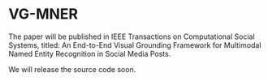 # VG-MNER
The paper will be published in IEEE Transactions on Computational Social Systems, titled: An End-to-End Visual Grounding Framework for Multimodal Named Entity Recognition in Social Media Posts.

We will release the source code soon.
